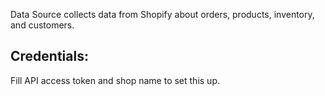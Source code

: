 Data Source collects data from Shopify about orders, products, inventory, and customers.

## Credentials: 
Fill API access token and shop name to set this up.


